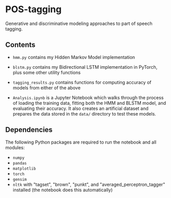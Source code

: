 # POS-tagging
Generative and discriminative modeling approaches to part of speech tagging.

## Contents

* `hmm.py` contains my Hidden Markov Model implementation
* `blstm.py` contains my Bidirectional LSTM implementation in PyTorch, plus some other utility functions
* `tagging_results.py` contains functions for computing accuracy of models from either of the above

* `Analysis.ipynb` is a Jupyter Notebook which walks through the process of loading the training data, fitting both the HMM and BLSTM model, and evaluating their accuracy.  It also creates an artificial dataset and prepares the data stored in the `data/` directory to test these models.

## Dependencies

The following Python packages are required to run the notebook and all modules:

* `numpy`
* `pandas`
* `matplotlib`
* `torch`
* `gensim`
* `nltk` with "tagset", "brown", "punkt", and "averaged_perceptron_tagger" installed (the notebook does this automatically)
